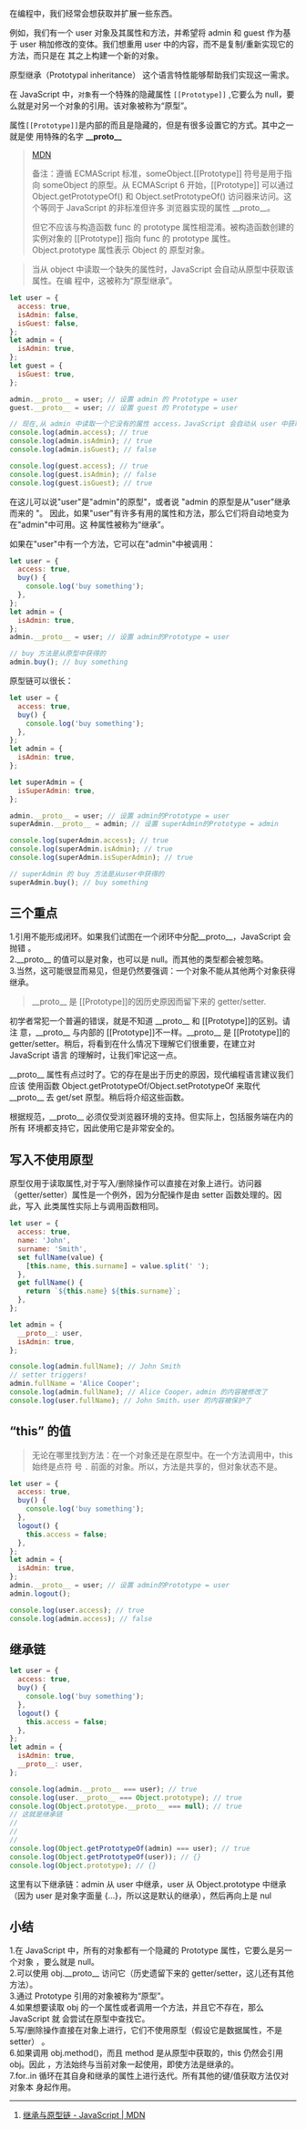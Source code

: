 在编程中，我们经常会想获取并扩展一些东西。

例如，我们有一个 user 对象及其属性和方法，并希望将 admin 和 guest 作为基于 user
稍加修改的变体。我们想重用 user 中的内容，而不是复制/重新实现它的方法，而只是在
其之上构建一个新的对象。

原型继承（Prototypal inheritance） 这个语言特性能够帮助我们实现这一需求。

在 JavaScript 中，`对象`有一个特殊的隐藏属性 `[[Prototype]]` ,它要么为 null，要
么就是对另一个对象的引用。该对象被称为“原型”。

属性`[[Prototype]]`是内部的而且是隐藏的，但是有很多设置它的方式。其中之一就是使
用特殊的名字 **\_\_proto\_\_**

> [MDN](https://developer.mozilla.org/zh-CN/docs/Web/JavaScript/Inheritance_and_the_prototype_chain)
>
> 备注：遵循 ECMAScript 标准，someObject.[[Prototype]] 符号是用于指向 someObject
> 的原型。从 ECMAScript 6 开始，[[Prototype]] 可以通过 Object.getPrototypeOf()
> 和 Object.setPrototypeOf() 访问器来访问。这个等同于 JavaScript 的非标准但许多
> 浏览器实现的属性 \_\_proto\_\_。
>
> 但它不应该与构造函数 func 的 prototype 属性相混淆。被构造函数创建的实例对象的
> [[Prototype]] 指向 func 的 prototype 属性。Object.prototype 属性表示 Object 的
> 原型对象。

> 当从 object 中读取一个缺失的属性时，JavaScript 会自动从原型中获取该属性。在编
> 程中，这被称为“原型继承”。

```javascript
let user = {
  access: true,
  isAdmin: false,
  isGuest: false,
};
let admin = {
  isAdmin: true,
};
let guest = {
  isGuest: true,
};

admin.__proto__ = user; // 设置 admin 的 Prototype = user
guest.__proto__ = user; // 设置 guest 的 Prototype = user

// 现在,从 admin 中读取一个它没有的属性 access，JavaScript 会自动从 user 中获取。
console.log(admin.access); // true
console.log(admin.isAdmin); // true
console.log(admin.isGuest); // false

console.log(guest.access); // true
console.log(guest.isAdmin); // false
console.log(guest.isGuest); // true
```

在这儿可以说"user"是"admin"的原型"，或者说 "admin 的原型是从"user"继承而来的 "。
因此，如果"user"有许多有用的属性和方法，那么它们将自动地变为在"admin"中可用。这
种属性被称为“继承”。

如果在"user"中有一个方法，它可以在"admin"中被调用：

```javascript
let user = {
  access: true,
  buy() {
    console.log('buy something');
  },
};
let admin = {
  isAdmin: true,
};
admin.__proto__ = user; // 设置 admin的Prototype = user

// buy 方法是从原型中获得的
admin.buy(); // buy something
```

原型链可以很长：

```javascript
let user = {
  access: true,
  buy() {
    console.log('buy something');
  },
};
let admin = {
  isAdmin: true,
};

let superAdmin = {
  isSuperAdmin: true,
};

admin.__proto__ = user; // 设置 admin的Prototype = user
superAdmin.__proto__ = admin; // 设置 superAdmin的Prototype = admin

console.log(superAdmin.access); // true
console.log(superAdmin.isAdmin); // true
console.log(superAdmin.isSuperAdmin); // true

// superAdmin 的 buy 方法是从user中获得的
superAdmin.buy(); // buy something
```

## 三个重点

1.引用不能形成闭环。如果我们试图在一个闭环中分配\_\_proto\_\_，JavaScript 会抛错
。  
2.\_\_proto\_\_ 的值可以是对象，也可以是 null。而其他的类型都会被忽略。  
3.当然，这可能很显而易见，但是仍然要强调：一个对象不能从其他两个对象获得继承。

> \_\_proto\_\_ 是 [[Prototype]]的因历史原因而留下来的 getter/setter.

初学者常犯一个普遍的错误，就是不知道 \_\_proto\_\_ 和 [[Prototype]]的区别。请注
意，\_\_proto\_\_ 与内部的 [[Prototype]]不一样。\_\_proto\_\_ 是 [[Prototype]]的
getter/setter。稍后，将看到在什么情况下理解它们很重要，在建立对 JavaScript 语言
的理解时，让我们牢记这一点。

\_\_proto\_\_ 属性有点过时了。它的存在是出于历史的原因，现代编程语言建议我们应该
使用函数 Object.getPrototypeOf/Object.setPrototypeOf 来取代 \_\_proto\_\_ 去
get/set 原型。稍后将介绍这些函数。

根据规范，\_\_proto\_\_ 必须仅受浏览器环境的支持。但实际上，包括服务端在内的所有
环境都支持它，因此使用它是非常安全的。

## 写入不使用原型

原型仅用于读取属性,对于写入/删除操作可以直接在对象上进行。访问器
（getter/setter）属性是一个例外，因为分配操作是由 setter 函数处理的。因此，写入
此类属性实际上与调用函数相同。

```javascript
let user = {
  access: true,
  name: 'John',
  surname: 'Smith',
  set fullName(value) {
    [this.name, this.surname] = value.split(' ');
  },
  get fullName() {
    return `${this.name} ${this.surname}`;
  },
};

let admin = {
  __proto__: user,
  isAdmin: true,
};

console.log(admin.fullName); // John Smith
// setter triggers!
admin.fullName = 'Alice Cooper';
console.log(admin.fullName); // Alice Cooper，admin 的内容被修改了
console.log(user.fullName); // John Smith，user 的内容被保护了
```

## “this” 的值

> 无论在哪里找到方法：在一个对象还是在原型中。在一个方法调用中，this 始终是点符
> 号 `.` 前面的对象。所以，方法是共享的，但对象状态不是。

```javascript
let user = {
  access: true,
  buy() {
    console.log('buy something');
  },
  logout() {
    this.access = false;
  },
};
let admin = {
  isAdmin: true,
};
admin.__proto__ = user; // 设置 admin的Prototype = user
admin.logout();

console.log(user.access); // true
console.log(admin.access); // false
```

## 继承链

```javascript
let user = {
  access: true,
  buy() {
    console.log('buy something');
  },
  logout() {
    this.access = false;
  },
};
let admin = {
  isAdmin: true,
  __proto__: user,
};

console.log(admin.__proto__ === user); // true
console.log(user.__proto__ === Object.prototype); // true
console.log(Object.prototype.__proto__ === null); // true
// 这就是继承链
//
//
//
console.log(Object.getPrototypeOf(admin) === user); // true
console.log(Object.getPrototypeOf(user)); // {}
console.log(Object.prototype); // {}
```

这里有以下继承链：admin 从 user 中继承，user 从 Object.prototype 中继承（因为
user 是对象字面量 {...}，所以这是默认的继承），然后再向上是 nul

## 小结

1.在 JavaScript 中，所有的对象都有一个隐藏的 Prototype 属性，它要么是另一个对象
，要么就是 null。  
2.可以使用 obj.\_\_proto\_\_ 访问它（历史遗留下来的 getter/setter，这儿还有其他
方法）。  
3.通过 Prototype 引用的对象被称为“原型”。  
4.如果想要读取 obj 的一个属性或者调用一个方法，并且它不存在，那么 JavaScript 就
会尝试在原型中查找它。  
5.写/删除操作直接在对象上进行，它们不使用原型（假设它是数据属性，不是 setter）
。  
6.如果调用 obj.method()，而且 method 是从原型中获取的，this 仍然会引用 obj。因此
，方法始终与当前对象一起使用，即使方法是继承的。  
7.for..in 循环在其自身和继承的属性上进行迭代。所有其他的键/值获取方法仅对对象本
身起作用。

---

1. [继承与原型链 - JavaScript | MDN](https://developer.mozilla.org/zh-CN/docs/Web/JavaScript/Inheritance_and_the_prototype_chain)

